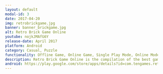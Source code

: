 ```yaml
---
layout: default
modal-id: 3
date: 2017-04-20
img: retrobrickgame.jpg
banner: banner_brickgame.jpg
alt: Retro Brick Game Online
youtube: nojkJMAfG6Y
release-date: April 2017
platform: Android
category: Casual, Puzzle
functionality: Offline Game, Online Game, Single Play Mode, Online Mode
description: Retro Brick Game Online is the compilation of the best game from the most popular console of the 1990s Brick Game.
android: https://play.google.com/store/apps/details?id=com.tengames.retro.brick.game.online
---
```

